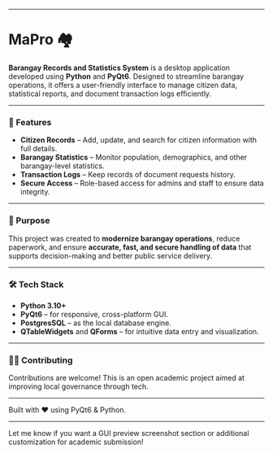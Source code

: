 
---

# MaPro 🏘️  

**Barangay Records and Statistics System** is a desktop application developed using **Python** and **PyQt6**. Designed to streamline barangay operations, it offers a user-friendly interface to manage citizen data, statistical reports, and document transaction logs efficiently.

---

### 🧩 Features  

- **Citizen Records** – Add, update, and search for citizen information with full details.
- **Barangay Statistics** – Monitor population, demographics, and other barangay-level statistics.
- **Transaction Logs** – Keep records of document requests history.
- **Secure Access** – Role-based access for admins and staff to ensure data integrity.

---

### 🎯 Purpose  

This project was created to **modernize barangay operations**, reduce paperwork, and ensure **accurate, fast, and secure handling of data** that supports decision-making and better public service delivery.

---

### 🛠️ Tech Stack  

- **Python 3.10+**
- **PyQt6** – for responsive, cross-platform GUI.
- **PostgresSQL** – as the local database engine.
- **QTableWidgets** and **QForms** – for intuitive data entry and visualization.
---

### 🧑‍💻 Contributing  

Contributions are welcome! This is an open academic project aimed at improving local governance through tech.

---

Built with ❤️ using PyQt6 & Python.

---

Let me know if you want a GUI preview screenshot section or additional customization for academic submission!